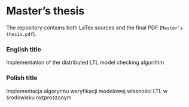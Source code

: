 # Master’s thesis

The repository contains both LaTex sources and the final PDF (`Master’s thesis.pdf`).


### English title
Implementation of the distributed LTL model checking algorithm

### Polish title
Implementacja algorytmu weryfikacji modelowej własności LTL w środowisku rozproszonym
